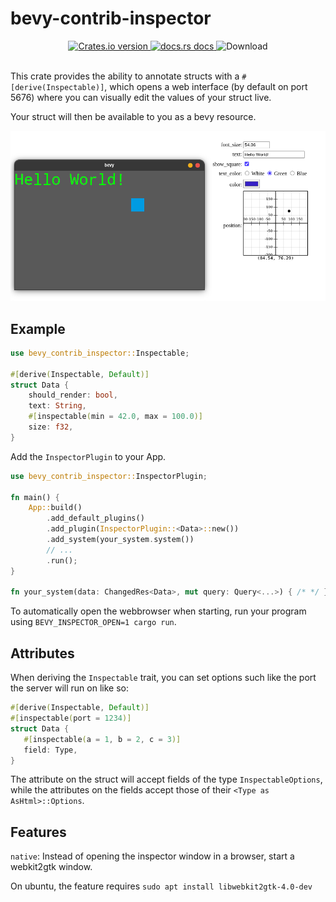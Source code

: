 # bevy-contrib-inspector

<div align="center">
  <!-- Crates version -->
  <a href="https://crates.io/crates/bevy-contrib-inspector">
    <img src="https://img.shields.io/crates/v/bevy-contrib-inspector.svg?style=flat-square"
    alt="Crates.io version" />
  </a>
  <!-- docs.rs docs -->
  <a href="https://docs.rs/bevy-contrib-inspector">
    <img src="https://img.shields.io/badge/docs-latest-blue.svg?style=flat-square"
      alt="docs.rs docs" />
  </a>
  <!-- License -->
    <img src="https://img.shields.io/crates/l/bevy-contrib-inspector?style=flat-square"
      alt="Download" />
</div>
<br/>

This crate provides the ability to annotate structs with a `#[derive(Inspectable)]`,
which opens a web interface (by default on port 5676) where you can visually edit the values of your struct live.

Your struct will then be available to you as a bevy resource.

<img src="./docs/demo.png" alt="Your image title" width="600"/>

## Example
```rust
use bevy_contrib_inspector::Inspectable;

#[derive(Inspectable, Default)]
struct Data {
    should_render: bool,
    text: String,
    #[inspectable(min = 42.0, max = 100.0)]
    size: f32,
}
```
Add the `InspectorPlugin` to your App.
```rust
use bevy_contrib_inspector::InspectorPlugin;

fn main() {
    App::build()
        .add_default_plugins()
        .add_plugin(InspectorPlugin::<Data>::new())
        .add_system(your_system.system())
        // ...
        .run();
}

fn your_system(data: ChangedRes<Data>, mut query: Query<...>) { /* */ }
```
To automatically open the webbrowser when starting, run your program using `BEVY_INSPECTOR_OPEN=1 cargo run`.

## Attributes
When deriving the `Inspectable` trait, you can set options such like the port the server will run on like so:
```rust
#[derive(Inspectable, Default)]
#[inspectable(port = 1234)]
struct Data {
   #[inspectable(a = 1, b = 2, c = 3)]
   field: Type,
}
```
The attribute on the struct will accept fields of the type `InspectableOptions`,
while the attributes on the fields accept those of their `<Type as AsHtml>::Options`.

## Features
`native`: Instead of opening the inspector window in a browser, start a webkit2gtk window.

On ubuntu, the feature requires `sudo apt install libwebkit2gtk-4.0-dev`
